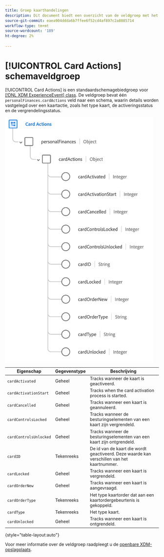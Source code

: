 ```yaml
---
title: Groep kaarthandelingen
description: Dit document biedt een overzicht van de veldgroep met het schema Kaarthandelingen.
source-git-commit: eaea904ddda6b7ffee6f52cd4af897c2a8885714
workflow-type: tm+mt
source-wordcount: '189'
ht-degree: 2%

---
```


# [!UICONTROL Card Actions] schemaveldgroep

[!UICONTROL Card Actions] is een standaardschemagebiedgroep voor [[!DNL XDM ExperienceEvent] class](../../classes/experienceevent.md). De veldgroep bevat één `personalFinances.cardActions` veld naar een schema, waarin details worden vastgelegd over een kaartactie, zoals het type kaart, de activeringsstatus en de vergrendelingsstatus.

![](../../images/field-groups/card-actions.png)

| Eigenschap | Gegevenstype | Beschrijving |
| --- | --- | --- |
| `cardActivated` | Geheel | Tracks wanneer de kaart is geactiveerd. |
| `cardActivationStart` | Geheel | Tracks when the card activation process is started. |
| `cardCancelled` | Geheel | Tracks wanneer een kaart is geannuleerd. |
| `cardControlsLocked` | Geheel | Tracks wanneer de besturingselementen van een kaart zijn vergrendeld. |
| `cardControlsUnlocked` | Geheel | Tracks wanneer de besturingselementen van een kaart zijn ontgrendeld. |
| `cardID` | Tekenreeks | De id van de kaart die wordt geactiveerd. Deze waarde kan verschillen van het kaartnummer. |
| `cardLocked` | Geheel | Tracks wanneer een kaart is vergrendeld. |
| `cardOrderNew` | Geheel | Tracks wanneer een kaart is aangevraagd. |
| `cardOrderType` | Tekenreeks | Het type kaartorder dat aan een kaartordergebeurtenis is gekoppeld. |
| `cardType` | Tekenreeks | Het type kaart. |
| `cardUnlocked` | Geheel | Tracks wanneer een kaart is ontgrendeld. |

{style=&quot;table-layout:auto&quot;}

Voor meer informatie over de veldgroep raadpleegt u de [openbare XDM-opslagplaats](https://github.com/adobe/xdm/blob/master/docs/reference/fieldgroups/experience-event/experienceevent-card-actions.schema.json).
